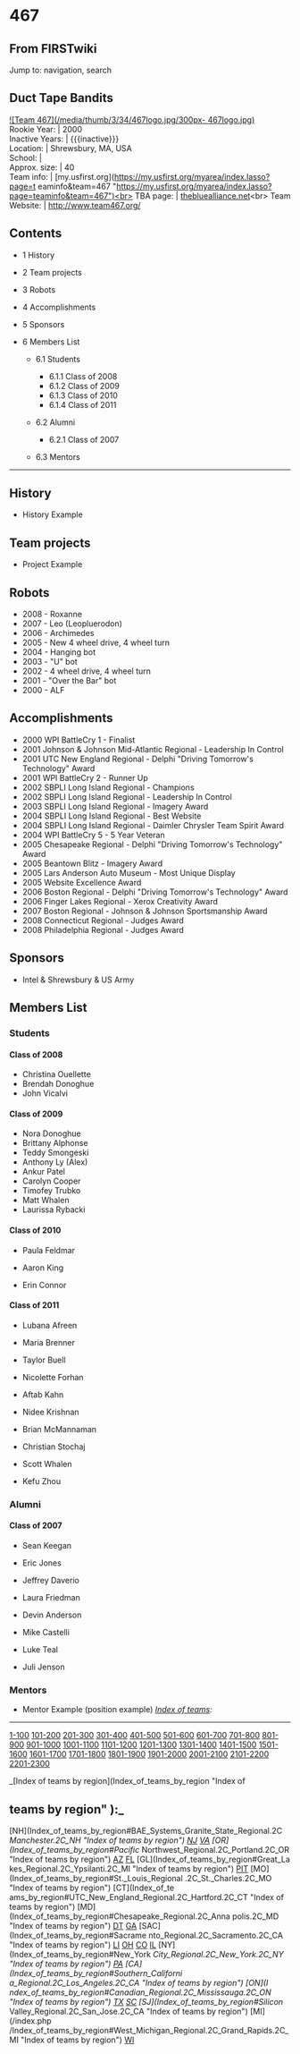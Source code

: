 # 467

## From FIRSTwiki

Jump to: navigation, search

## Duct Tape Bandits

[![Team 467](/media/thumb/3/34/467logo.jpg/300px-
467logo.jpg)](Image:467logo.jpg "Team 467")<br>
Rookie Year: | 2000<br>
Inactive Years: | {{{inactive}}}<br>
Location: | Shrewsbury, MA, USA<br>
School: |<br>
Approx. size: | 40<br>
Team info: | [my.usfirst.org](https://my.usfirst.org/myarea/index.lasso?page=t
eaminfo&team=467 "https://my.usfirst.org/myarea/index.lasso?page=teaminfo&team=467")<br>
TBA page: | [thebluealliance.net](http://www.thebluealliance.net/tbatv/team.php?team=467 "http://www.thebluealliance.net/tbatv/team.php?team=467")<br>
Team Website: | <http://www.team467.org/>

## Contents

- 1 History
- 2 Team projects
- 3 Robots
- 4 Accomplishments
- 5 Sponsors
- 6 Members List

  - 6.1 Students

    - 6.1.1 Class of 2008
    - 6.1.2 Class of 2009
    - 6.1.3 Class of 2010
    - 6.1.4 Class of 2011

  - 6.2 Alumni

    - 6.2.1 Class of 2007

  - 6.3 Mentors

--------------------------------------------------------------------------------

## History

- History Example

## Team projects

- Project Example

## Robots

- 2008 - Roxanne
- 2007 - Leo (Leopluerodon)
- 2006 - Archimedes
- 2005 - New 4 wheel drive, 4 wheel turn
- 2004 - Hanging bot
- 2003 - "U" bot
- 2002 - 4 wheel drive, 4 wheel turn
- 2001 - "Over the Bar" bot
- 2000 - ALF

## Accomplishments

- 2000 WPI BattleCry 1 - Finalist
- 2001 Johnson & Johnson Mid-Atlantic Regional - Leadership In Control
- 2001 UTC New England Regional - Delphi "Driving Tomorrow's Technology" Award
- 2001 WPI BattleCry 2 - Runner Up
- 2002 SBPLI Long Island Regional - Champions
- 2002 SBPLI Long Island Regional - Leadership In Control
- 2003 SBPLI Long Island Regional - Imagery Award
- 2004 SBPLI Long Island Regional - Best Website
- 2004 SBPLI Long Island Regional - Daimler Chrysler Team Spirit Award
- 2004 WPI BattleCry 5 - 5 Year Veteran
- 2005 Chesapeake Regional - Delphi "Driving Tomorrow's Technology" Award
- 2005 Beantown Blitz - Imagery Award
- 2005 Lars Anderson Auto Museum - Most Unique Display
- 2005 Website Excellence Award
- 2006 Boston Regional - Delphi "Driving Tomorrow's Technology" Award
- 2006 Finger Lakes Regional - Xerox Creativity Award
- 2007 Boston Regional - Johnson & Johnson Sportsmanship Award
- 2008 Connecticut Regional - Judges Award
- 2008 Philadelphia Regional - Judges Award

## Sponsors

- Intel & Shrewsbury & US Army

## Members List

### Students

#### Class of 2008

- Christina Ouellette
- Brendah Donoghue
- John Vicalvi

#### Class of 2009

- Nora Donoghue
- Brittany Alphonse
- Teddy Smongeski
- Anthony Ly (Alex)
- Ankur Patel
- Carolyn Cooper
- Timofey Trubko
- Matt Whalen
- Laurissa Rybacki

#### Class of 2010

- Paula Feldmar

- Aaron King

- Erin Connor

#### Class of 2011

- Lubana Afreen

- Maria Brenner

- Taylor Buell

- Nicolette Forhan

- Aftab Kahn

- Nidee Krishnan

- Brian McMannaman

- Christian Stochaj

- Scott Whalen

- Kefu Zhou

### Alumni

#### Class of 2007

- Sean Keegan

- Eric Jones

- Jeffrey Daverio

- Laura Friedman

- Devin Anderson

- Mike Castelli

- Luke Teal

- Juli Jenson

### Mentors

- Mentor Example (position example) _[Index of teams](Index_of_teams "Index of teams"):_

--------------------------------------------------------------------------------

[1-100](Index_of_teams#1-100 "Index of teams") [101-200](Index_of_teams#101-200 "Index of teams") [201-300](Index_of_teams#201-300 "Index of teams") [301-400](Index_of_teams#301-400 "Index of teams") [401-500](Index_of_teams#401-500 "Index of teams") [501-600](Index_of_teams#501-600 "Index of teams") [601-700](Index_of_teams#601-700 "Index of teams") [701-800](Index_of_teams#701-800 "Index of teams") [801-900](Index_of_teams#801-900 "Index of teams") [901-1000](Index_of_teams#901-1000 "Index of teams") [1001-1100](Index_of_teams#1001-1100 "Index of teams") [1101-1200](Index_of_teams#1101-1200 "Index of teams") [1201-1300](Index_of_teams#1201-1300 "Index of teams") [1301-1400](Index_of_teams#1301-1400 "Index of teams") [1401-1500](Index_of_teams#1401-1500 "Index of teams") [1501-1600](Index_of_teams#1501-1600 "Index of teams") [1601-1700](Index_of_teams#1601-1700 "Index of teams") [1701-1800](Index_of_teams#1701-1800 "Index of teams") [1801-1900](Index_of_teams#1801-1900 "Index of teams") [1901-2000](Index_of_teams#1901-2000 "Index of teams") [2001-2100](Index_of_teams#2001-2100 "Index of teams") [2101-2200](Index_of_teams#2101-2200 "Index of teams") [2201-2300](Index_of_teams#2201-2300 "Index of teams")

_[Index of teams by region](Index_of_teams_by_region "Index of

## teams by region" ):_

[NH](Index_of_teams_by_region#BAE_Systems_Granite_State_Regional.2C
_Manchester.2C_NH "Index of teams by region") [NJ](Index_of_teams_by_region#New_Jersey_Regional.2C_Trenton.2C_NJ "Index of teams by region") [VA](Index_of_teams_by_region#NASA.2FVCU_Regional.2C_Richmond.2C_VA "Index of teams by region") [OR](Index_of_teams_by_region#Pacific_
Northwest_Regional.2C_Portland.2C_OR "Index of teams by region") [AZ](Index_of_teams_by_region#Arizona_Regional.2C_Phoenix.2C_AZ "Index of teams by region") [FL](Index_of_teams_by_region#Florida_Regional.2C_Orlando.2C_FL "Index of teams by region") [GL](Index_of_teams_by_region#Great_La
kes_Regional.2C_Ypsilanti.2C_MI "Index of teams by region") [PIT](Index_of_teams_by_region#Pittsburgh_Regional.2C_Pittsburgh.2C_PA "Index of
teams by region") [MO](Index_of_teams_by_region#St._Louis_Regional
.2C_St._Charles.2C_MO "Index of teams by region") [CT](Index_of_te
ams_by_region#UTC_New_England_Regional.2C_Hartford.2C_CT "Index of teams by
region") [MD](Index_of_teams_by_region#Chesapeake_Regional.2C_Anna
polis.2C_MD "Index of teams by region") [DT](Index_of_teams_by_region#Detroit_Regional.2C_Detroit.2C_MI "Index of teams by region") [GA](Index_of_teams_by_region#Peachtree_Regional.2C_Duluth.2C_GA "Index of teams by region") [SAC](Index_of_teams_by_region#Sacrame
nto_Regional.2C_Sacramento.2C_CA "Index of teams by region") [LI](Index_of_teams_by_region#SBPLI_Long_Island_Regional.2C_Brentwood.2C_NY "Index
of teams by region") [OH](Index_of_teams_by_region#Buckeye_Regional.2C_Cleveland.2C_OH "Index of teams by region") [CO](Index_of_teams_by_region#Colorado_Regional.2C_Denver.2C_CO "Index of teams by region") [IL](Index_of_teams_by_region#Midwest_Regional.2C_Evanston.2C_IL "Index of teams by region") [NY](Index_of_teams_by_region#New_York
_City_Regional.2C_New_York.2C_NY "Index of teams by region") [PA](Index_of_teams_by_region#Philadelphia_Regional.2C_Philadelphia.2C_PA "Index of
teams by region") [CA](Index_of_teams_by_region#Southern_Californi
a_Regional.2C_Los_Angeles.2C_CA "Index of teams by region") [ON](I
ndex_of_teams_by_region#Canadian_Regional.2C_Mississauga.2C_ON "Index of teams
by region") [TX](Index_of_teams_by_region#Lone_Star_Regional.2C_Houston.2C_TX "Index of teams by region") [SC](Index_of_teams_by_region#Palmetto_Regional.2C_Columbia.2C_SC "Index of teams by region") [SJ](Index_of_teams_by_region#Silicon_
Valley_Regional.2C_San_Jose.2C_CA "Index of teams by region") [MI](/index.php
/Index_of_teams_by_region#West_Michigan_Regional.2C_Grand_Rapids.2C_MI "Index
of teams by region") [WI](Index_of_teams_by_region#Wisconsin_Regional.2C_Milwaukee.2C_WI "Index of teams by region")
